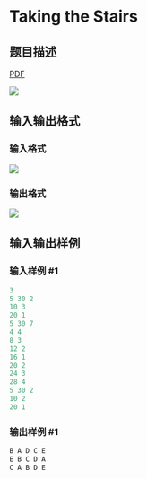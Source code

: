# Taking the Stairs

## 题目描述

[problemUrl]: https://uva.onlinejudge.org/index.php?option=com_onlinejudge&Itemid=8&category=861&page=show_problem&problem=4680

[PDF](https://uva.onlinejudge.org/external/128/p12815.pdf)

![](https://cdn.luogu.com.cn/upload/vjudge_pic/UVA12815/1ab2ceb3082a8b57df599a9d966b022abc44b999.png)

## 输入输出格式

### 输入格式

![](https://cdn.luogu.com.cn/upload/vjudge_pic/UVA12815/b01fdf78384dc8043cfd34a2e1982a40bf04cc3f.png)

### 输出格式

![](https://cdn.luogu.com.cn/upload/vjudge_pic/UVA12815/b3acc80af41dc199cf1682d5d391ec0e221bf71f.png)

## 输入输出样例

### 输入样例 #1

```cpp
3
5 30 2
10 3
20 1
5 30 7
4 4
8 3
12 2
16 1
20 2
24 3
28 4
5 30 2
10 2
20 1
```


### 输出样例 #1

```cpp
B A D C E
E B C D A
C A B D E
```


